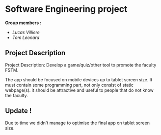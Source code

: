 # Software Engineering project

**Group members :**
- *Lucas Villiere* 
- *Tom Leonard*

## Project Description

Project Description: Develop a game/quiz/other tool to promote the faculty FSTM.

The app should be focused on mobile devices up to tablet screen size. It must contain some programming part, not only consist of static webpage(s). it should be attractive and useful to people that do not know the faculty.

## Update !

Due to time we didn't manage to optimise the final app on tablet screen size.
